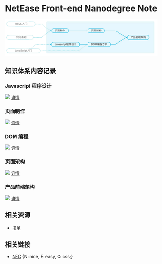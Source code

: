 # NetEase Front-end Nanodegree Note

![](img/C/career-path.jpg)

## 知识体系内容记录

### Javascript 程序设计

![](http://progressed.io/bar/70?title=Progress) [详情](JavascriptDesignPattern.md)

### 页面制作

![](http://progressed.io/bar/61?title=Progress) [详情](WebCreation.md)

### DOM 编程

![](http://progressed.io/bar/0?title=Progress) [详情](#)

### 页面架构

![](http://progressed.io/bar/0?title=Progress) [详情](#)

### 产品前端架构

![](http://progressed.io/bar/0?title=Progress) [详情](#)

## 相关资源

- [书单](Booklist.md)

## 相关链接

- [NEC](http://nec.netease.com/) {N: nice, E: easy, C: css;}